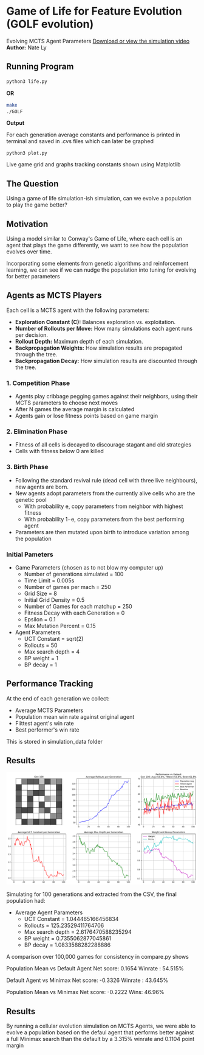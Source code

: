# Game of Life for Feature Evolution (GOLF evolution)
Evolving MCTS Agent Parameters
[Download or view the simulation video](GOLF.mp4)  
**Author:** Nate Ly  
## Running Program
```bash
python3 life.py
```
**OR**
```bash
make
./GOLF
```
**Output**

For each generation average constants and performance is printed in terminal and saved in .cvs files which can later be graphed
```
python3 plot.py
```

Live game grid and graphs tracking constants shown using Matplotlib 
## The Question  
Using a game of life simulation-ish simulation, can we evolve a population to play the game better?  

## Motivation  

Using a model similar to Conway's Game of Life, where each cell is an agent that plays the game differently, we want to see how the population evolves over time.  

Incorporating some elements from genetic algorithms and reinforcement learning, we can see if we can nudge the population into tuning for evolving for better parameters  

## Agents as MCTS Players  

Each cell is a MCTS agent with the following parameters:

- **Exploration Constant (C):** Balances exploration vs. exploitation.  
- **Number of Rollouts per Move:** How many simulations each agent runs per decision.  
- **Rollout Depth:** Maximum depth of each simulation.  
- **Backpropagation Weights:** How simulation results are propagated through the tree.  
- **Backpropagation Decay:** How simulation results are discounted through the tree.  

### 1. Competition Phase  

- Agents play cribbage pegging games against their neighbors, using their MCTS parameters to choose next moves  
- After N games the average margin is calculated  
- Agents gain or lose fitness points based on game margin  

### 2. Elimination Phase  

- Fitness of all cells is decayed to discourage stagant and old strategies  
- Cells with fitness below 0 are killed  

### 3. Birth Phase  

- Following the standard revival rule (dead cell with three live neighbours), new agents are born.  
- New agents adopt parameters from the currently alive cells who are the genetic pool  
  - With probability e, copy parameters from neighbor with highest fitness  
  - With probability 1−e, copy parameters from the best performing agent  
- Parameters are then mutated upon birth to introduce variation among the population  

### Initial Pameters  
- Game Parameters (chosen as to not blow my computer up)
  - Number of generations simulated = 100
  - Time Limit = 0.005s
  - Number of games per mach = 250
  - Grid Size = 8  
  - Initial Grid Density = 0.5  
  - Number of Games for each matchup = 250  
  - Fitness Decay with each Generation = 0  
  - Epsilon = 0.1  
  - Max Mutation Percent = 0.15  
- Agent Parameters
  - UCT Constant = sqrt(2)
  - Rollouts = 50  
  - Max search depth = 4  
  - BP weight = 1
  - BP decay = 1

## Performance Tracking  
At the end of each generation we collect:  
- Average MCTS Parameters  
- Population mean win rate against original agent  
- Fiittest agent's win rate  
- Best performer's win rate  

This is stored in simulation_data folder

## Results
![Final Simulation Plot](final_simulation_plot.png)

Simulating for 100 generations and extracted from the CSV, the final population had:

- Average Agent Parameters
  - UCT Constant = 1.044465166456834
  - Rollouts = 125.23529411764706
  - Max search depth = 2.6176470588235294
  - BP weight = 0.7355062877045861
  - BP decay = 1.0833588282288886

A comparison over 100,000 games for consistency in compare.py shows

Population Mean vs Default Agent
Net score: 0.1654
Winrate : 54.515%

Default Agent vs Minimax 
Net score: -0.3326
Winrate : 43.645%

Population Mean vs Minimax
Net score: -0.2222
Wins: 46.96%

## Results
By running a cellular evolution simulation on MCTS Agents, we were able to evolve a population based on the defaul agent that performs better against a full Minimax search than the default by a 3.315% winrate and 0.1104 point margin

